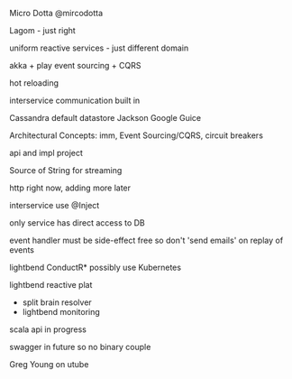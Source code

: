 Micro Dotta
@mircodotta

Lagom - just right

uniform reactive services - just different domain

akka + play
event sourcing + CQRS

hot reloading

interservice communication built in

Cassandra default datastore
Jackson
Google Guice

Architectural Concepts: imm, Event Sourcing/CQRS, circuit breakers

api and impl project

Source of String for streaming

http right now, adding more later

interservice use @Inject

only service has direct access to DB

event handler must be side-effect free so don't 'send emails' on replay of events

lightbend ConductR* possibly use Kubernetes

lightbend reactive plat
 - split brain resolver
 - lightbend monitoring

scala api in progress

swagger in future so no binary couple

Greg Young on utube
